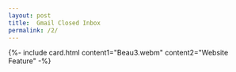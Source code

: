 ```yaml
---
layout: post
title:  Gmail Closed Inbox
permalink: /2/
---
```


{%- include card.html content1="Beau3.webm" content2="Website Feature" -%}
